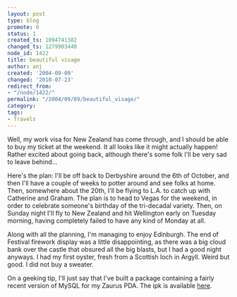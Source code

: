 ```yaml
---
layout: post
type: blog
promote: 0
status: 1
created_ts: 1094741382
changed_ts: 1279903440
node_id: 1422
title: beautiful visage
author: anj
created: '2004-09-09'
changed: '2010-07-23'
redirect_from:
- "/node/1422/"
permalink: "/2004/09/09/beautiful_visage/"
category:
tags:
- Travels
---
```

Well, my work visa for New Zealand has come through, and I should be able to buy my ticket at the weekend.  It all looks like it might actually happen!  Rather excited about going back, although there's some folk I'll be very sad to leave behind...
<!--break-->
Here's the plan:  I'll be off back to Derbyshire around the 6th of October, and then I'll have a couple of weeks to potter around and see folks at home.  Then, somewhere about the 20th, I'll be flying to L.A. to catch up with Catherine and Graham.  The plan is to head to Vegas for the weekend, in order to celebrate someone's birthday of the tri-decadal variety.  Then, on Sunday night I'll fly to New Zealand and hit Wellington early on Tuesday morning, having completely failed to have any kind of Monday at all.

Along with all the planning, I'm managing to enjoy Edinburgh.  The end of Festival firework display was a little disappointing, as there was a big cloud bank over the castle that obsured all the big blasts, but I had a good night anyways.  I had my first oyster, fresh from a Scottish loch in Argyll.  Weird but good.  I did not buy a sweater.

On a geeking tip, I'll just say that I've built a package containing a fairly recent version of MySQL for my Zaurus PDA.  The ipk is available [here](http://anjackson.net/node/view/1421).

